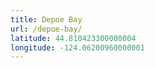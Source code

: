 ```yaml
---
title: Depoe Bay
url: /depoe-bay/
latitude: 44.810423300000004
longitude: -124.06200960000001
---
```

